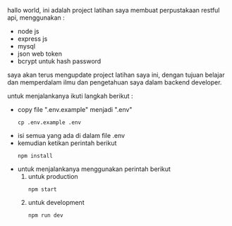 hallo world, ini adalah project latihan saya membuat perpustakaan restful api,  menggunakan :
- node js
- express js
- mysql
- json web token
- bcrypt untuk hash password

saya akan terus mengupdate project latihan saya ini, dengan tujuan belajar dan memperdalam ilmu dan pengetahuan saya dalam backend developer.


untuk menjalankanya ikuti langkah berikut :
- copy file ".env.example" menjadi ".env"
  ```
  cp .env.example .env
- isi semua yang ada di dalam file .env
- kemudian ketikan perintah berikut
  ```
  npm install
- untuk menjalankanya menggunakan perintah berikut
  1. untuk production
     ```
     npm start
  3. untuk development
     ```
     npm run dev
